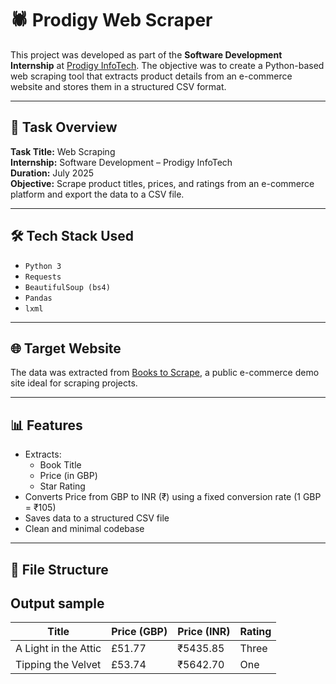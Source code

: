 # 🕷️ Prodigy Web Scraper

This project was developed as part of the **Software Development Internship** at [Prodigy InfoTech](https://prodigyinfotech.dev/). The objective was to create a Python-based web scraping tool that extracts product details from an e-commerce website and stores them in a structured CSV format.

---

## 📌 Task Overview

**Task Title:** Web Scraping  
**Internship:** Software Development – Prodigy InfoTech  
**Duration:** July 2025  
**Objective:** Scrape product titles, prices, and ratings from an e-commerce platform and export the data to a CSV file.

---

## 🛠️ Tech Stack Used

- `Python 3`
- `Requests`
- `BeautifulSoup (bs4)`
- `Pandas`
- `lxml`

---

## 🌐 Target Website

The data was extracted from [Books to Scrape](https://books.toscrape.com/), a public e-commerce demo site ideal for scraping projects.

---

## 📊 Features

- Extracts:
  - Book Title
  - Price (in GBP)
  - Star Rating
- Converts Price from GBP to INR (₹) using a fixed conversion rate (1 GBP = ₹105)
- Saves data to a structured CSV file
- Clean and minimal codebase

---

## 📁 File Structure



## Output sample

| Title                 | Price (GBP) | Price (INR) | Rating |
|-----------------------|--------------|-------------|--------|
| A Light in the Attic  | £51.77       | ₹5435.85    | Three  |
| Tipping the Velvet    | £53.74       | ₹5642.70    | One    |


